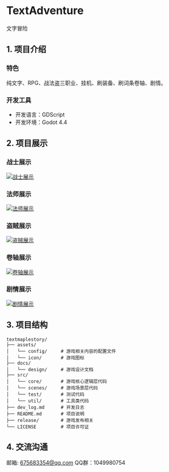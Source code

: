 # TextAdventure

文字冒险

## 1. 项目介绍
### 特色
纯文字、RPG、战法盗三职业、挂机、刷装备、刷词条卷轴、剧情。

### 开发工具
- 开发语言：GDScript
- 开发环境：Godot 4.4

## 2. 项目展示

### 战士展示
[![战士展示](./example/战士展示.png)](./example/战士展示.mp4)

### 法师展示
[![法师展示](./example/法师展示.png)](./example/法师展示.mp4)

### 盗贼展示
[![盗贼展示](./example/盗贼展示.png)](./example/盗贼展示.mp4)

### 卷轴展示
[![卷轴展示](./example/卷轴展示.png)](./example/卷轴展示.mp4)

### 剧情展示
[![剧情展示](./example/剧情展示.png)](./example/剧情展示.mp4)


## 3. 项目结构
```text
textmaplestory/
├── assets/
│   └── config/		# 游戏相关内容的配置文件
│   └── icon/		# 游戏图标
├── docs/
│   └── design/		# 游戏设计文档
├── src/			
│   └── core/		# 游戏核心逻辑层代码
│   └── scenes/		# 游戏场景层代码
│   └── test/		# 测试代码
│   └── util/		# 工具类代码
├── dev_log.md		# 开发日志
├── README.md		# 项目说明
├── release/		# 游戏发布相关
└── LICENSE			# 项目许可证
```

## 4. 交流沟通
邮箱: 675683354@qq.com
QQ群：1049980754

